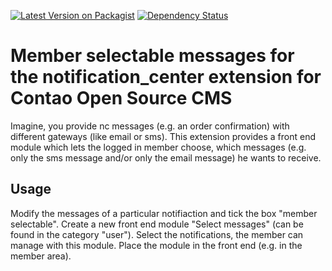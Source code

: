 [![Latest Version on Packagist](http://img.shields.io/packagist/v/richardhj/contao-notification_center_member_selectable.svg)](https://packagist.org/packages/richardhj/contao-notification_center_member_selectable)
[![Dependency Status](https://www.versioneye.com/php/richardhj:contao-notification_center_member_selectable/badge.svg)](https://www.versioneye.com/php/richardhj:contao-notification_center_member_selectable)

# Member selectable messages for the notification_center extension for Contao Open Source CMS

Imagine, you provide nc messages (e.g. an order confirmation) with different gateways (like email or sms). This extension provides a front end module which lets the logged in member choose, which messages (e.g. only the sms message and/or only the email message) he wants to receive.

## Usage
Modify the messages of a particular notifiaction and tick the box "member selectable".
Create a new front end module "Select messages" (can be found in the category "user"). Select the notifications, the member can manage with this module. Place the module in the front end (e.g. in the member area).
